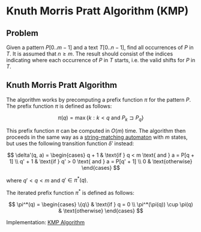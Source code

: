 # Knuth Morris Pratt Algorithm (KMP)

## Problem

Given a pattern $P[0..m-1]$ and a text $T[0..n-1]$, find all occurrences of $P$ in $T$. It is assumed that $n \geq m$. The result should consist of the indices indicating where each occurrence of $P$ in $T$ starts, i.e. the valid shifts for $P$ in $T$.

## Knuth Morris Pratt Algorithm

The algorithm works by precomputing a prefix function $\pi$ for the pattern $P$. The prefix function $\pi$ is defined as follows:

$$
\pi(q) = \max\{k : k < q \text{ and } P_k \sqsupset P_q\}
$$

This prefix function $\pi$ can be computed in $O(m)$ time. The algorithm then proceeds in the same way as a [string-matching automaton](https://github.com/pl3onasm/CLRS/tree/main/algorithms/string-matching/finite-automata) with $m$ states, but uses the following transition function $\delta'$ instead:

$$
\delta'(q, a) = \begin{cases}
q + 1 & \text{if } q < m \text{ and } a = P[q + 1] \\
q' + 1 & \text{if } q' > 0 \text{ and } a = P[q' + 1] \\
0 & \text{otherwise}
\end{cases}
$$

where $q' < q < m$ and $q' \in \pi^*(q)$.

The iterated prefix function $\pi^*$ is defined as follows:

$$
\pi^*(q) = \begin{cases}
\{q\} & \text{if } q = 0 \\
\pi^*(\pi(q)) \cup \pi(q) & \text{otherwise}
\end{cases}
$$

Implementation: [KMP Algorithm](https://github.com/pl3onasm/AADS/blob/main/algorithms/string-matching/knuth-morris-pratt/kmp.c)
